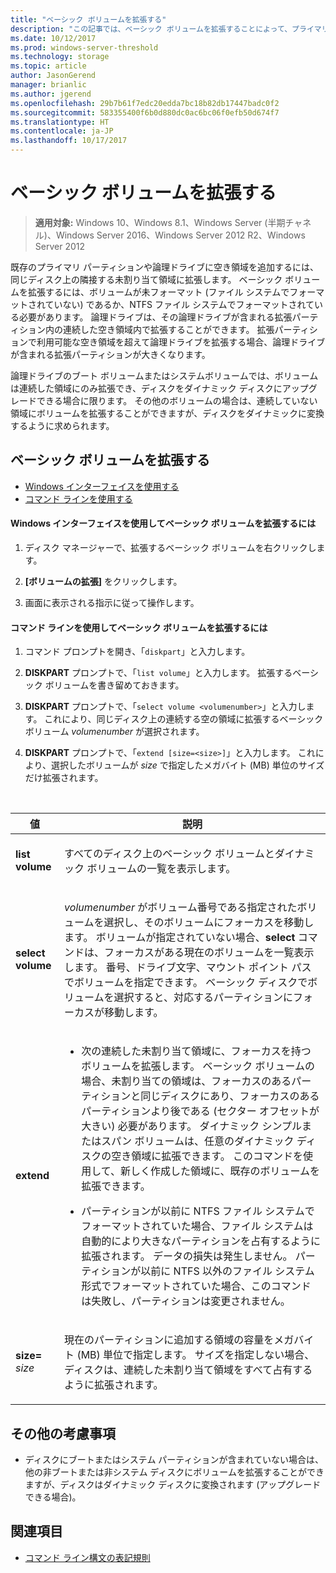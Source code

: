 ```yaml
---
title: "ベーシック ボリュームを拡張する"
description: "この記事では、ベーシック ボリュームを拡張することによって、プライマリ パーティションや論理ドライブの領域を追加する方法について説明します。"
ms.date: 10/12/2017
ms.prod: windows-server-threshold
ms.technology: storage
ms.topic: article
author: JasonGerend
manager: brianlic
ms.author: jgerend
ms.openlocfilehash: 29b7b61f7edc20edda7bc18b82db17447badc0f2
ms.sourcegitcommit: 583355400f6b0d880dc0ac6bc06f0efb50d674f7
ms.translationtype: HT
ms.contentlocale: ja-JP
ms.lasthandoff: 10/17/2017
---
```

# <a name="extend-a-basic-volume"></a>ベーシック ボリュームを拡張する

> **適用対象:** Windows 10、Windows 8.1、Windows Server (半期チャネル)、Windows Server 2016、Windows Server 2012 R2、Windows Server 2012

既存のプライマリ パーティションや論理ドライブに空き領域を追加するには、同じディスク上の隣接する未割り当て領域に拡張します。 ベーシック ボリュームを拡張するには、ボリュームが未フォーマット (ファイル システムでフォーマットされていない) であるか、NTFS ファイル システムでフォーマットされている必要があります。 論理ドライブは、その論理ドライブが含まれる拡張パーティション内の連続した空き領域内で拡張することができます。 拡張パーティションで利用可能な空き領域を超えて論理ドライブを拡張する場合、論理ドライブが含まれる拡張パーティションが大きくなります。

論理ドライブのブート ボリュームまたはシステムボリュームでは、ボリュームは連続した領域にのみ拡張でき、ディスクをダイナミック ディスクにアップグレードできる場合に限ります。 その他のボリュームの場合は、連続していない領域にボリュームを拡張することができますが、ディスクをダイナミックに変換するように求められます。

## <a name="extending-a-basic-volume"></a>ベーシック ボリュームを拡張する

-   [Windows インターフェイスを使用する](#BKMK_WINUI)
-   [コマンド ラインを使用する](#BKMK_CMD)

<a href="" id="BKMK_WINUI"></a>
#### <a name="to-extend-a-basic-volume-using-the-windows-interface"></a>Windows インターフェイスを使用してベーシック ボリュームを拡張するには

1.  ディスク マネージャーで、拡張するベーシック ボリュームを右クリックします。

2.  **[ボリュームの拡張]** をクリックします。

3.  画面に表示される指示に従って操作します。

<a href="" id="BKMK_CMD"></a>
#### <a name="to-extend-a-basic-volume-using-a-command-line"></a>コマンド ラインを使用してベーシック ボリュームを拡張するには

1.  コマンド プロンプトを開き、「`diskpart`」と入力します。

2.  **DISKPART** プロンプトで、「`list volume`」と入力します。 拡張するベーシック ボリュームを書き留めておきます。

3.  **DISKPART** プロンプトで、「`select volume <volumenumber>`」と入力します。 これにより、同じディスク上の連続する空の領域に拡張するベーシック ボリューム *volumenumber* が選択されます。

4.  **DISKPART** プロンプトで、「`extend [size=<size>]`」と入力します。 これにより、選択したボリュームが *size* で指定したメガバイト (MB) 単位のサイズだけ拡張されます。

<br />

| 値 | 説明 |
| --- | --- |
| <p>**list volume**</p> | <p>すべてのディスク上のベーシック ボリュームとダイナミック ボリュームの一覧を表示します。</p> |
| <p>**select volume**</p> | <p><em>volumenumber</em> がボリューム番号である指定されたボリュームを選択し、そのボリュームにフォーカスを移動します。 ボリュームが指定されていない場合、**select** コマンドは、フォーカスがある現在のボリュームを一覧表示します。 番号、ドライブ文字、マウント ポイント パスでボリュームを指定できます。 ベーシック ディスクでボリュームを選択すると、対応するパーティションにフォーカスが移動します。</p> |
| <p>**extend**</p> | <p><ul><li>次の連続した未割り当て領域に、フォーカスを持つボリュームを拡張します。 ベーシック ボリュームの場合、未割り当ての領域は、フォーカスのあるパーティションと同じディスクにあり、フォーカスのあるパーティションより後である (セクター オフセットが大きい) 必要があります。 ダイナミック シンプルまたはスパン ボリュームは、任意のダイナミック ディスクの空き領域に拡張できます。 このコマンドを使用して、新しく作成した領域に、既存のボリュームを拡張できます。</p></li ><p><li>パーティションが以前に NTFS ファイル システムでフォーマットされていた場合、ファイル システムは自動的により大きなパーティションを占有するように拡張されます。 データの損失は発生しません。 パーティションが以前に NTFS 以外のファイル システム形式でフォーマットされていた場合、このコマンドは失敗し、パーティションは変更されません。</p></li></ul>|
| <p>**size=** <em>size</em></p> | <p>現在のパーティションに追加する領域の容量をメガバイト (MB) 単位で指定します。 サイズを指定しない場合、ディスクは、連続した未割り当て領域をすべて占有するように拡張されます。</p> |

## <a name="additional-considerations"></a>その他の考慮事項

-   ディスクにブートまたはシステム パーティションが含まれていない場合は、他の非ブートまたは非システム ディスクにボリュームを拡張することができますが、ディスクはダイナミック ディスクに変換されます (アップグレードできる場合)。

## <a name="see-also"></a>関連項目

-   [コマンド ライン構文の表記規則](https://technet.microsoft.com/library/cc742449(v=ws.11).aspx)



